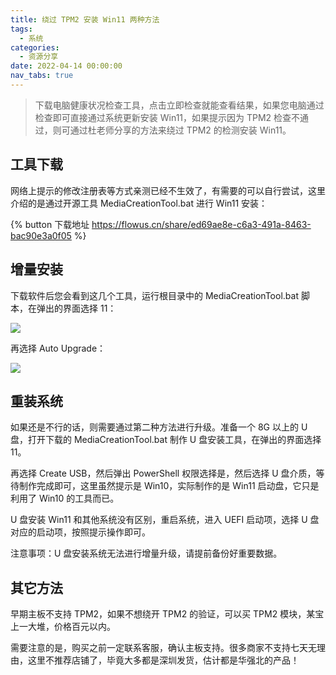 ```yaml
---
title: 绕过 TPM2 安装 Win11 两种方法
tags:
  - 系统
categories:
  - 资源分享
date: 2022-04-14 00:00:00
nav_tabs: true
---
```


> 下载电脑健康状况检查工具，点击立即检查就能查看结果，如果您电脑通过检查即可直接通过系统更新安装 Win11，如果提示因为 TPM2 检查不通过，则可通过杜老师分享的方法来绕过 TPM2 的检测安装 Win11。

<!-- more -->

## 工具下载

网络上提示的修改注册表等方式亲测已经不生效了，有需要的可以自行尝试，这里介绍的是通过开源工具 MediaCreationTool.bat 进行 Win11 安装：

{% button 下载地址 https://flowus.cn/share/ed69ae8e-c6a3-491a-8463-bac90e3a0f05 %}

## 增量安装

下载软件后您会看到这几个工具，运行根目录中的 MediaCreationTool.bat 脚本，在弹出的界面选择 11：

![](https://cdn.dusays.com/2022/04/453-1.jpg)

再选择 Auto Upgrade：

![](https://cdn.dusays.com/2022/04/453-2.jpg)

## 重装系统

如果还是不行的话，则需要通过第二种方法进行升级。准备一个 8G 以上的 U 盘，打开下载的 MediaCreationTool.bat 制作 U 盘安装工具，在弹出的界面选择 11。

再选择 Create USB，然后弹出 PowerShell 权限选择是，然后选择 U 盘介质，等待制作完成即可，这里虽然提示是 Win10，实际制作的是 Win11 启动盘，它只是利用了 Win10 的工具而已。

U 盘安装 Win11 和其他系统没有区别，重启系统，进入 UEFI 启动项，选择 U 盘对应的启动项，按照提示操作即可。

注意事项：U 盘安装系统无法进行增量升级，请提前备份好重要数据。

## 其它方法

早期主板不支持 TPM2，如果不想绕开 TPM2 的验证，可以买 TPM2 模块，某宝上一大堆，价格百元以内。

需要注意的是，购买之前一定联系客服，确认主板支持。很多商家不支持七天无理由，这里不推荐店铺了，毕竟大多都是深圳发货，估计都是华强北的产品！

